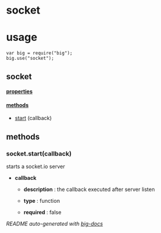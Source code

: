 # socket


# usage

    var big = require("big");
    big.use("socket");

## socket

#### [properties](#socket-properties)


#### [methods](#socket-methods)

  - [start](#socket-methods-start) (callback)





<a name="socket-methods"></a> 

## methods 

<a name="socket-methods-start"></a> 

### socket.start(callback)

starts a socket.io server

- **callback** 

  - **description** : the callback executed after server listen

  - **type** : function

  - **required** : false


*README auto-generated with [big-docs](https://github.com/bigcompany/big/resources/tree/master/docs)*